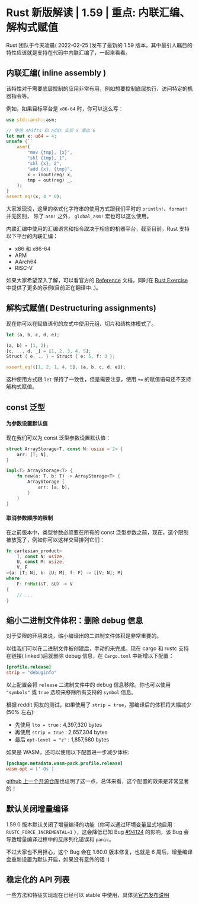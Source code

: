 # Rust 新版解读 | 1.59 | 重点: 内联汇编、解构式赋值

Rust 团队于今天凌晨( 2022-02-25 )发布了最新的 1.59 版本，其中最引人瞩目的特性应该就是支持在代码中内联汇编了，一起来看看。

## 内联汇编( inline assembly )

该特性对于需要底层控制的应用非常有用，例如想要控制底层执行、访问特定的机器指令等。

例如，如果目标平台是 `x86-64` 时，你可以这么写：

```rust
use std::arch::asm;

// 使用 shifts 和 adds 实现 x 乘以 6
let mut x: u64 = 4;
unsafe {``
    asm!(
        "mov {tmp}, {x}",
        "shl {tmp}, 1",
        "shl {x}, 2",
        "add {x}, {tmp}",
        x = inout(reg) x,
        tmp = out(reg) _,
    );
}
assert_eq!(x, 4 * 6);
```

大家发现没，这里的格式化字符串的使用方式跟我们平时的 `println!`、`format!` 并无区别， 除了 `asm!` 之外， `global_asm!` 宏也可以这么使用。

内联汇编中使用的汇编语言和指令取决于相应的机器平台，截至目前，Rust 支持以下平台的内联汇编：

- x86 和 x86-64
- ARM
- AArch64
- RISC-V

如果大家希望深入了解，可以看官方的 [Reference](https://doc.rust-lang.org/nightly/reference/inline-assembly.html) 文档，同时在 [Rust Exercise](https://zh.exercise.rs/unsafe/inline-asm) 中提供了更多的示例(目前正在翻译中..)。

## 解构式赋值( Destructuring assignments)

现在你可以在赋值语句的左式中使用元组、切片和结构体模式了。

```rust
let (a, b, c, d, e);

(a, b) = (1, 2);
[c, .., d, _] = [1, 2, 3, 4, 5];
Struct { e, .. } = Struct { e: 5, f: 3 };

assert_eq!([1, 2, 1, 4, 5], [a, b, c, d, e]);
```

这种使用方式跟 `let` 保持了一致性，但是需要注意，使用 `+=` 的赋值语句还不支持解构式赋值。

## const 泛型

#### 为参数设置默认值

现在我们可以为 const 泛型参数设置默认值：

```rust
struct ArrayStorage<T, const N: usize = 2> {
    arr: [T; N],
}

impl<T> ArrayStorage<T> {
    fn new(a: T, b: T) -> ArrayStorage<T> {
        ArrayStorage {
            arr: [a, b],
        }
    }
}
```

#### 取消参数顺序的限制

在之前版本中，类型参数必须要在所有的 const 泛型参数之前，现在，这个限制被放宽了，例如你可以这样交替排列它们：

```rust
fn cartesian_product<
    T, const N: usize,
    U, const M: usize,
    V, F
>(a: [T; N], b: [U; M], f: F) -> [[V; N]; M]
where
    F: FnMut(&T, &U) -> V
{
    // ...
}
```

## 缩小二进制文件体积：删除 debug 信息

对于受限的环境来说，缩小编译出的二进制文件体积是非常重要的。

以往我们可以在二进制文件被创建后，手动的来完成。现在 cargo 和 rustc 支持在链接( linked )后就删除 debug 信息，在 `Cargo.toml` 中新增以下配置：

```toml
[profile.release]
strip = "debuginfo"
```

以上配置会将 `release` 二进制文件中的 debug 信息移除。你也可以使用 `"symbols"` 或 `true` 选项来移除所有支持的 `symbol` 信息。

根据 reddit 网友的测试，如果使用了 `strip = true`，那编译后的体积将大幅减少(50% 左右):

- 先使用 `lto = true` : 4,397,320 bytes
- 再使用 `strip = true` : 2,657,304 bytes
- 最后 `opt-level = "z"` : 1,857,680 bytes

如果是 WASM，还可以使用以下配置进一步减少体积:

```toml
[package.metadata.wasm-pack.profile.release]
wasm-opt = ['-Os']
```

[github 上一个开源仓库](https://github.com/rsadsb/adsb_deku/blob/master/CHANGELOG.md#unreleased)也证明了这一点，总体来看，这个配置的效果是非常显著的！

## 默认关闭增量编译

1.59.0 版本默认关闭了增量编译的功能（你可以通过环境变量显式地启用：`RUSTC_FORCE_INCREMENTAL=1` ），这会降低已知 Bug [#94124](https://github.com/rust-lang/rust/issues/94124) 的影响，该 Bug 会导致增量编译过程中的反序列化错误和 `panic`。

不过大家也不用担心，这个 Bug 会在 1.60.0 版本修复，也就是 6 周后，增量编译会重新设置为默认开启，如果没有意外的话 :)

## 稳定化的 API 列表

一些方法和特征实现现在已经可以 stable 中使用，具体见[官方发布说明](https://blog.rust-lang.org/2022/02/24/Rust-1.59.0.html#stabilized-apis)
